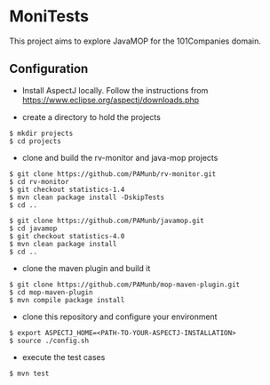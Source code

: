 # MoniTests

This project aims to explore JavaMOP for the 101Companies domain.
## Configuration

   * Install AspectJ locally. Follow the instructions from https://www.eclipse.org/aspectj/downloads.php

   * create a directory to hold the projects

```{shell}
$ mkdir projects
$ cd projects
```

   * clone and build the rv-monitor and java-mop projects
   
```{shell}
$ git clone https://github.com/PAMunb/rv-monitor.git
$ cd rv-monitor
$ git checkout statistics-1.4
$ mvn clean package install -DskipTests
$ cd ..

$ git clone https://github.com/PAMunb/javamop.git
$ cd javamop
$ git checkout statistics-4.0
$ mvn clean package install
$ cd ..
````

   * clone the maven plugin and build it

```{shell}
$ git clone https://github.com/PAMunb/mop-maven-plugin.git
$ cd mop-maven-plugin
$ mvn compile package install
```

   * clone this repository and configure your environment

```{shell}
$ export ASPECTJ_HOME=<PATH-TO-YOUR-ASPECTJ-INSTALLATION>
$ source ./config.sh
```

   * execute the test cases

```{shell}
$ mvn test
```

